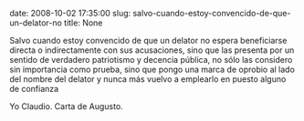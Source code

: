 date: 2008-10-02 17:35:00
slug: salvo-cuando-estoy-convencido-de-que-un-delator-no
title: None

Salvo cuando estoy convencido de que un delator no espera beneficiarse directa o indirectamente con sus acusaciones, sino que las presenta por un sentido de verdadero patriotismo y decencia pública, no sólo las considero sin importancia como prueba, sino que pongo una marca de oprobio al lado del nombre del delator y nunca más vuelvo a emplearlo en puesto alguno de confianza

Yo Claudio. Carta de Augusto.

